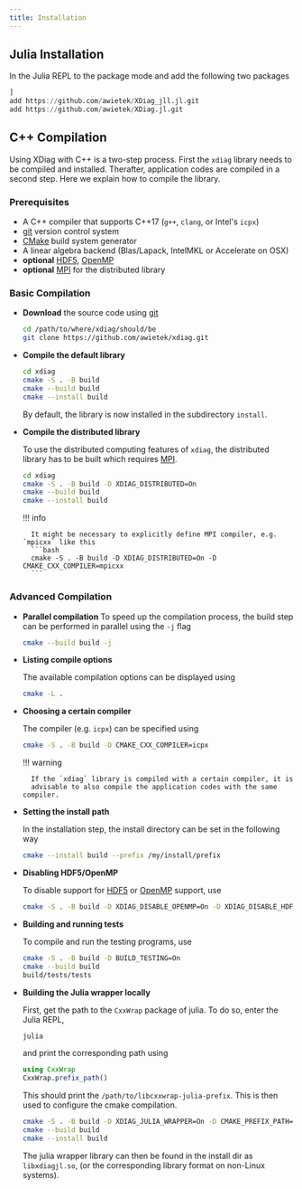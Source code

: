```yaml
---
title: Installation
---
```


## Julia Installation

In the Julia REPL to the package mode and add the following two packages
```julia
]
add https://github.com/awietek/XDiag_jll.jl.git
add https://github.com/awietek/XDiag.jl.git
```

## C++ Compilation

Using XDiag with C++ is a two-step process. First the `xdiag` library needs
to be compiled and installed. Therafter, application codes are compiled
in a second step. Here we explain how to compile the library.

### Prerequisites

* A C++ compiler that supports C++17 (`g++`, `clang`, or Intel's `icpx`)
* [git](https://git-scm.com/) version control system
* [CMake](https://cmake.org/) build system generator 
* A linear algebra backend (Blas/Lapack, IntelMKL or Accelerate on OSX)
* **optional** [HDF5](https://www.hdfgroup.org/solutions/hdf5/), [OpenMP](https://www.openmp.org/)
* **optional** [MPI](https://en.wikipedia.org/wiki/Message_Passing_Interface) for the distributed library

### Basic Compilation

- **Download** the source code using [git](https://git-scm.com/)
  ```bash
  cd /path/to/where/xdiag/should/be
  git clone https://github.com/awietek/xdiag.git
  ```

- **Compile the default library**
  ``` bash
  cd xdiag
  cmake -S . -B build
  cmake --build build
  cmake --install build
  ```
  By default, the library is now installed in the subdirectory `install`.

- **Compile the distributed library**

    To use the distributed computing features of `xdiag`, the distributed
    library has to be built which requires [MPI](https://en.wikipedia.org/wiki/Message_Passing_Interface).
    ``` bash
    cd xdiag
    cmake -S . -B build -D XDIAG_DISTRIBUTED=On
    cmake --build build
    cmake --install build
    ```

    !!! info

        It might be necessary to explicitly define MPI compiler, e.g. `mpicxx` like this
        ```bash
        cmake -S . -B build -D XDIAG_DISTRIBUTED=On -D CMAKE_CXX_COMPILER=mpicxx
        ```

### Advanced Compilation

- **Parallel compilation**
    To speed up the compilation process, the build step can be performed in parallel using the `-j` flag

    ```bash
    cmake --build build -j
    ```

- **Listing compile options**

    The available compilation options can be displayed using
    ``` bash
    cmake -L .
    ```

- **Choosing a certain compiler**

    The compiler (e.g. `icpx`) can be specified using
    ``` bash
    cmake -S . -B build -D CMAKE_CXX_COMPILER=icpx
    ```

    !!! warning 

        If the `xdiag` library is compiled with a certain compiler, it is
        advisable to also compile the application codes with the same compiler.

- **Setting the install path**

    In the installation step, the install directory can be set in the following way
    ```bash
    cmake --install build --prefix /my/install/prefix
    ```

- **Disabling HDF5/OpenMP**

    To disable support for [HDF5](https://www.hdfgroup.org/solutions/hdf5/)
    or [OpenMP](https://www.openmp.org/) support, use
    ```bash
    cmake -S . -B build -D XDIAG_DISABLE_OPENMP=On -D XDIAG_DISABLE_HDF5=On
    ```
    
- **Building and running tests**

    To compile and run the testing programs, use
    ``` bash
    cmake -S . -B build -D BUILD_TESTING=On
    cmake --build build
    build/tests/tests
    ```

- **Building the Julia wrapper locally**

    First, get the path to the `CxxWrap` package of julia. To do so, enter the Julia REPL,
    ```bash
    julia
    ```
    and print the corresponding path using
    ```julia
    using CxxWrap
    CxxWrap.prefix_path()
    ```
    This should print the `/path/to/libcxxwrap-julia-prefix`. This is then used to configure the cmake compilation.
    ``` bash
    cmake -S . -B build -D XDIAG_JULIA_WRAPPER=On -D CMAKE_PREFIX_PATH=/path/to/libcxxwrap-julia-prefix
    cmake --build build
    cmake --install build
    ```
    The julia wrapper library can then be found in the install dir as `libxdiagjl.so`, (or the corresponding library format on non-Linux systems).